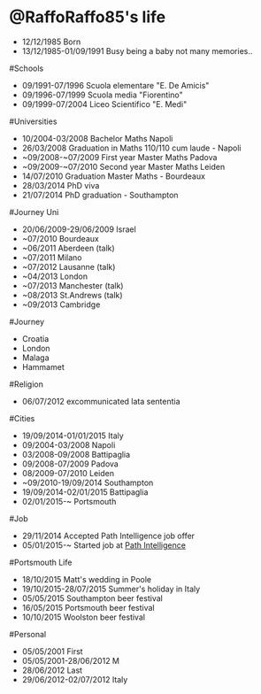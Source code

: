 @RaffoRaffo85's life
====================

- 12/12/1985 Born
- 13/12/1985-01/09/1991 Busy being a baby not many memories..

#Schools
- 09/1991-07/1996 Scuola elementare "E. De Amicis"
- 09/1996-07/1999 Scuola media "Fiorentino"
- 09/1999-07/2004 Liceo Scientifico "E. Medi"

#Universities
- 10/2004-03/2008 Bachelor Maths Napoli
- 26/03/2008 Graduation in Maths 110/110 cum laude - Napoli
- ~09/2008-~07/2009 First year Master Maths Padova
- ~09/2009-~07/2010 Second year Master Maths Leiden
- 14/07/2010 Graduation Master Maths - Bourdeaux
- 28/03/2014 PhD viva
- 21/07/2014 PhD graduation - Southampton

#Journey Uni
- 20/06/2009-29/06/2009 Israel
- ~07/2010 Bourdeaux
- ~06/2011 Aberdeen (talk)
- ~07/2011 Milano
- ~07/2012 Lausanne (talk)
- ~04/2013 London
- ~07/2013 Manchester (talk)
- ~08/2013 St.Andrews (talk)
- ~09/2013 Cambridge

#Journey
- Croatia
- London
- Malaga
- Hammamet

#Religion
- 06/07/2012 excommunicated lata sententia

#Cities
- 19/09/2014-01/01/2015 Italy 
- 09/2004-03/2008 Napoli
- 03/2008-09/2008 Battipaglia
- 09/2008-07/2009 Padova
- 08/2009-07/2010 Leiden
- ~09/2010-19/09/2014 Southampton
- 19/09/2014-02/01/2015 Battipaglia
- 02/01/2015-~ Portsmouth

#Job
- 29/11/2014 Accepted Path Intelligence job offer
- 05/01/2015-~ Started job at [Path Intelligence](http://www.pathintelligence.com "Path Intelligence")

#Portsmouth Life
- 18/10/2015 Matt's wedding in Poole
- 19/10/2015-28/07/2015 Summer's holiday in Italy
- 05/05/2015 Southampton beer festival
- 16/05/2015 Portsmouth beer festival
- 10/10/2015 Woolston beer festival

#Personal
- 05/05/2001 First
- 05/05/2001-28/06/2012 M
- 28/06/2012 Last
- 29/06/2012-02/07/2012 Italy

